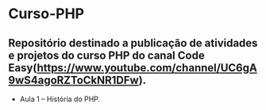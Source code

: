 # Curso-PHP

## Repositório destinado a publicação de atividades e projetos do curso PHP do canal Code Easy(https://www.youtube.com/channel/UC6gA9wS4agoRZToCkNR1DFw).

- Aula 1 – História do PHP.
